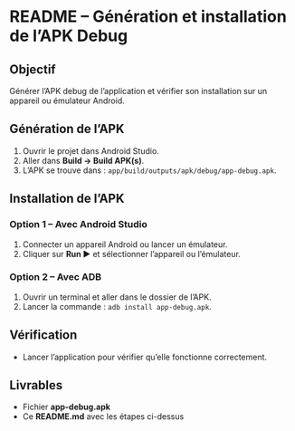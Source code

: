 # README – Génération et installation de l’APK Debug

## Objectif
Générer l’APK debug de l’application et vérifier son installation sur un appareil ou émulateur Android.

## Génération de l’APK
1. Ouvrir le projet dans Android Studio.
2. Aller dans **Build → Build APK(s)**.
3. L’APK se trouve dans : `app/build/outputs/apk/debug/app-debug.apk`.

## Installation de l’APK
### Option 1 – Avec Android Studio
1. Connecter un appareil Android ou lancer un émulateur.
2. Cliquer sur **Run ▶** et sélectionner l’appareil ou l’émulateur.

### Option 2 – Avec ADB
1. Ouvrir un terminal et aller dans le dossier de l’APK.
2. Lancer la commande : `adb install app-debug.apk`.

## Vérification
- Lancer l’application pour vérifier qu’elle fonctionne correctement.

## Livrables
- Fichier **app-debug.apk**
- Ce **README.md** avec les étapes ci-dessus
